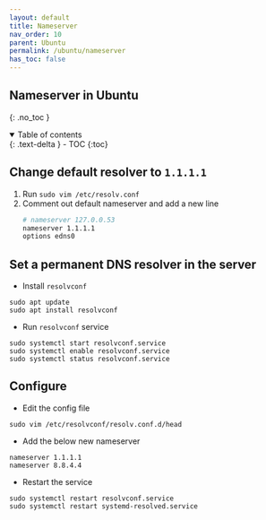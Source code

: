 ```yaml
---
layout: default    
title: Nameserver
nav_order: 10
parent: Ubuntu
permalink: /ubuntu/nameserver
has_toc: false
---
```


## Nameserver in Ubuntu 
{: .no_toc } 

<details open markdown="block">
  <summary>
    Table of contents
  </summary>
  {: .text-delta }
- TOC
{:toc}
</details>

## Change default resolver to `1.1.1.1`

1. Run `sudo vim /etc/resolv.conf`
2. Comment out default nameserver and add a new line
    ```bash
    # nameserver 127.0.0.53
    nameserver 1.1.1.1
    options edns0
    ```

## Set a permanent DNS resolver in the server 

* Install `resolvconf` 
```
sudo apt update
sudo apt install resolvconf
```

* Run `resolvconf` service
```
sudo systemctl start resolvconf.service
sudo systemctl enable resolvconf.service
sudo systemctl status resolvconf.service
```

## Configure 

* Edit the config file 
```
sudo vim /etc/resolvconf/resolv.conf.d/head
```

* Add the below new nameserver 
```
nameserver 1.1.1.1 
nameserver 8.8.4.4
```

* Restart the service 
```
sudo systemctl restart resolvconf.service
sudo systemctl restart systemd-resolved.service
```
